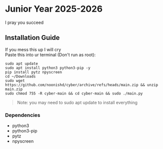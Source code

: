 # Junior Year 2025-2026
I pray you succeed
## Installation Guide
If you mess this up I will cry  
Paste this into ur terminal (Don't run as root):  
```
sudo apt update
sudo apt install python3 python3-pip -y
pip install pytz npyscreen
cd ~/Downloads
sudo wget https://github.com/noonishd/cyber/archive/refs/heads/main.zip && unzip main.zip
sudo chmod 755 -R cyber-main && cd cyber-main && sudo ./main.py
```
> Note: you may need to sudo apt update to install everything
### Dependencies
- python3
- python3-pip
- pytz
- npyscreen
